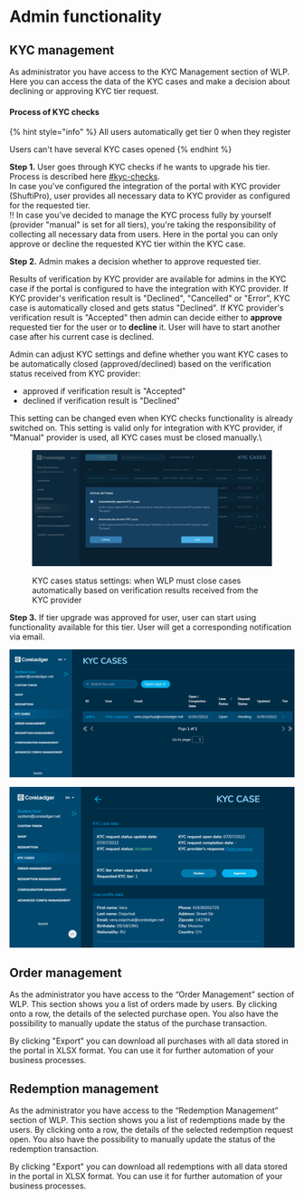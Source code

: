 # Admin functionality

## KYC management

As administrator you have access to the KYC Management section of WLP. Here you can access the data of the KYC cases and make a decision about declining or approving KYC tier request.

#### Process of KYC checks

{% hint style="info" %}
All users automatically get tier 0 when they register

Users can't have several KYC cases opened
{% endhint %}

**Step 1.** User goes through KYC checks if he wants to upgrade his tier. Process is described here [#kyc-checks](../how-your-users-interact-with-the-portal.md#kyc-checks "mention").\
In case you've configured the integration of the portal with KYC provider (ShuftiPro), user  provides all necessary data to KYC provider as configured for the requested tier.\
:bangbang: In case you've decided to manage the KYC process fully by yourself (provider "manual" is set for all tiers), you're taking the responsibility of collecting all necessary data from users. Here in the portal you can only approve or decline the requested KYC tier within the KYC case.

**Step 2.** Admin makes a decision whether to approve requested tier.&#x20;

Results of verification by KYC provider are available for admins in the KYC case if the portal is configured to have the integration with KYC provider. If KYC provider's verification result is "Declined", "Cancelled" or "Error", KYC case is automatically closed and gets status "Declined". If KYC provider's verification result is "Accepted" then admin can decide either to **approve** requested tier for the user or to **decline** it. User will have to start another case after his current case is declined.

Admin can adjust KYC settings and define whether you want KYC cases to be automatically closed (approved/declined) based on the verification status received from KYC provider:

* approved if verification result is "Accepted"
* declined if verification result is "Declined"

This setting can be changed even when KYC checks functionality is already switched on. This setting is valid only for integration with KYC provider, if "Manual" provider is used, all KYC cases must be closed manually.\


<figure><img src="../.gitbook/assets/image (39).png" alt=""><figcaption><p>KYC cases status settings: when WLP must close cases automatically based on verification results received from the KYC provider</p></figcaption></figure>

**Step 3.** If tier upgrade was approved for user, user can start using functionality available for this tier. User will get a corresponding notification via email.

![All cases are filtered by status = "Open" by default, remove filter to check all cases](<../.gitbook/assets/image (11).png>)

![Example of positive verification results (KYC request status is Accepted), admin can either Approve or Decline KYC case](<../.gitbook/assets/image (4).png>)

## Order management

As the administrator you have access to the “Order Management” section of WLP. This section shows you a list of orders made by users. By clicking onto a row, the details of the selected purchase open. You also have the possibility to manually update the status of the purchase transaction.

By clicking "Export" you can download all purchases with all data stored in the portal in XLSX format. You can use it for further automation of your business processes.

## Redemption management

As the administrator you have access to the “Redemption Management” section of WLP. This section shows you a list of redemptions made by the users. By clicking onto a row, the details of the selected redemption request open. You also have the possibility to manually update the status of the redemption transaction.

By clicking "Export" you can download all redemptions with all data stored in the portal in XLSX format. You can use it for further automation of your business processes.
